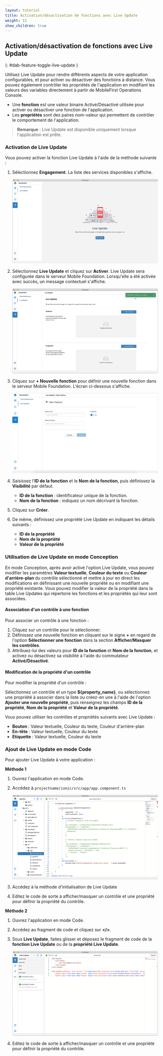```yaml
---
layout: tutorial
title: Activation/désactivation de fonctions avec Live Update
weight: 12
show_children: true
---
```

<!-- NLS_CHARSET=UTF-8 -->
## Activation/désactivation de fonctions avec Live Update
{: #dab-feature-toggle-live-update }

Utilisez Live Update pour rendre différents aspects de votre application configurables, et pour activer ou désactiver des fonctions à distance. Vous pouvez également contrôler les propriétés de l'application en modifiant les valeurs des variables directement à partir de MobileFirst Operations Console.

* Une **fonction** est une valeur binaire Activé/Désactivé utilisée pour activer ou désactiver une fonction de l'application.
* Les **propriétés** sont des paires nom-valeur qui permettent de contrôler le comportement de l'application.

>**Remarque** : Live Update est disponible uniquement lorsque l'application est prête.

### Activation de Live Update

Vous pouvez activer la fonction Live Update à l'aide de la méthode suivante :

1. Sélectionnez **Engagement**. La liste des services disponibles s'affiche.

    ![Engagement - Live Update](dab-live-update.png)

2. Sélectionnez **Live Update** et cliquez sur **Activer**. Live Update sera configurée dans le serveur Mobile Foundation. Lorsqu'elle a été activée avec succès, un message contextuel s'affiche.

    ![Activation de Live Update](dab-live-update-enable.png)

3. Cliquez sur **+ Nouvelle fonction** pour définir une nouvelle fonction dans le serveur Mobile Foundation. L'écran ci-dessous s'affiche.

    ![Nouvelle propriété](dab-live-update-feature-new.png)

4. Saisissez l'**ID de la fonction** et le **Nom de la fonction**, puis définissez la **Visibilité** par défaut.

    * **ID de la fonction** : identificateur unique de la fonction.
    * **Nom de la fonction** : indiquez un nom décrivant la fonction.

5. Cliquez sur **Créer**.

6. De même, définissez une propriété Live Update en indiquant les détails suivants :

    * **ID de la propriété**
    * **Nom de la propriété**
    * **Valeur de la propriété**

### Utilisation de Live Update en mode Conception

En mode Conception, après avoir activé l'option Live Update, vous pouvez modifier les paramètres **Valeur textuelle**, **Couleur du texte** ou **Couleur d'arrière-plan** du contrôle sélectionné et mettre à jour en direct les modifications en définissant une nouvelle propriété ou en modifiant une propriété existante. Vous pouvez modifier la valeur de la propriété dans la table Live Updates qui répertorie les fonctions et les propriétés qui leur sont associées.

#### Association d'un contrôle à une fonction

Pour associer un contrôle à une fonction :

1. Cliquez sur un contrôle pour le sélectionner. 
2. Définissez une nouvelle fonction en cliquant sur le signe **+** en regard de l'option **Sélectionner une fonction** dans la section **Afficher/Masquer les contrôles**. 
3. Attribuez-lui des valeurs pour **ID de la fonction** et **Nom de la fonction**, et activez ou désactivez  sa visibilité à l'aide du commutateur **Activé/Désactivé**.

#### Modification de la propriété d'un contrôle

Pour modifier la propriété d'un contrôle :

Sélectionnez un contrôle et un type **${property_name}**, ou sélectionnez une propriété à associer dans la liste ou créez-en une  à l'aide de l'option **Ajouter une nouvelle propriété**, puis renseignez les champs **ID de la propriété**, **Nom de la propriété** et **Valeur de la propriété**.
 
Vous pouvez utiliser les contrôles et propriétés suivants avec Live Update :

* **Bouton** : Valeur textuelle, Couleur du texte, Couleur d'arrière-plan
* **En-tête** : Valeur textuelle, Couleur du texte
* **Etiquette** : Valeur textuelle, Couleur du texte

### Ajout de Live Update en mode Code

Pour ajouter Live Update à votre application :

**Méthode 1**

1. Ouvrez l'application en mode Code.
2. Accédez à `projectname/ionic/src/app/app.component.ts`

    ![Ajout de Live Update en mode Code - méthode 1](dab-live-update-new-feature-code.png)

3. Accédez à la méthode d'initialisation de Live Update
4. Editez le code de sorte à afficher/masquer un contrôle et une propriété pour définir la propriété du contrôle.

**Méthode 2**

1. Ouvrez l'application en mode Code.
2. Accédez au fragment de code et cliquez sur **</>**.
3. Sous **Live Update**, faites glisser et déposez le fragment de code de la **fonction Live Update** ou de la **propriété Live Update**. 

    ![Ajout de Live Update en mode Code - méthode 2](dab-live-update-new-feature-code-snippet.png)

4. Editez le code de sorte à afficher/masquer un contrôle et une propriété pour définir la propriété du contrôle.
